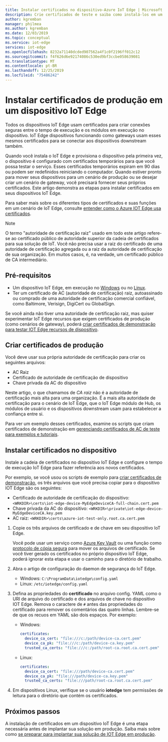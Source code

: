 ```yaml
---
title: Instalar certificados no dispositivo-Azure IoT Edge | Microsoft Docs
description: Crie certificados de teste e saiba como instalá-los em um dispositivo Azure IoT Edge para preparar a implantação de produção.
author: kgremban
manager: philmea
ms.author: kgremban
ms.date: 12/03/2019
ms.topic: conceptual
ms.service: iot-edge
services: iot-edge
ms.openlocfilehash: 8232a71140dcded907562a4f1c0f2196ff012c12
ms.sourcegitcommit: f4f626d6e92174086c530ed9bf3ccbe058639081
ms.translationtype: MT
ms.contentlocale: pt-BR
ms.lasthandoff: 12/25/2019
ms.locfileid: "75486242"
---
```

# <a name="install-production-certificates-on-an-iot-edge-device"></a>Instalar certificados de produção em um dispositivo IoT Edge

Todos os dispositivos IoT Edge usam certificados para criar conexões seguras entre o tempo de execução e os módulos em execução no dispositivo.
IoT Edge dispositivos funcionando como gateways usam esses mesmos certificados para se conectar aos dispositivos downstream também. 

Quando você instala o IoT Edge e provisiona o dispositivo pela primeira vez, o dispositivo é configurado com certificados temporários para que você possa testar o serviço.
Esses certificados temporários expiram em 90 dias ou podem ser redefinidos reiniciando o computador.
Quando estiver pronto para mover seus dispositivos para um cenário de produção ou se desejar criar um cenário de gateway, você precisará fornecer seus próprios certificados.
Este artigo demonstra as etapas para instalar certificados em seus dispositivos IoT Edge.

Para saber mais sobre os diferentes tipos de certificados e suas funções em um cenário de IoT Edge, consulte [entender como o Azure IOT Edge usa certificados](iot-edge-certs.md).

>[!NOTE]
>O termo "autoridade de certificação raiz" usado em todo este artigo refere-se ao certificado público de autoridade superior da cadeia de certificados para sua solução de IoT. Você não precisa usar a raiz do certificado de uma autoridade de certificação agregada ou a raiz da autoridade de certificação de sua organização. Em muitos casos, é, na verdade, um certificado público de CA intermediário. 

## <a name="prerequisites"></a>Pré-requisitos 

* Um dispositivo IoT Edge, em execução no [Windows](how-to-install-iot-edge-windows.md) ou no [Linux](how-to-install-iot-edge-linux.md).
* Ter um certificado de AC (autoridade de certificação) raiz, autoassinado ou comprado de uma autoridade de certificação comercial confiável, como Baltimore, Verisign, DigiCert ou GlobalSign.

Se você ainda não tiver uma autoridade de certificação raiz, mas quiser experimentar IoT Edge recursos que exigem certificados de produção (como cenários de gateway), poderá [criar certificados de demonstração para testar IOT Edge recursos de dispositivo](how-to-create-test-certificates.md).

## <a name="create-production-certificates"></a>Criar certificados de produção

Você deve usar sua própria autoridade de certificação para criar os seguintes arquivos:
* AC Raiz
* Certificado de autoridade de certificação de dispositivo
* Chave privada da AC do dispositivo

Neste artigo, o que chamamos de *CA raiz* não é a autoridade de certificação mais alta para uma organização. É a mais alta autoridade de certificação para o cenário de IoT Edge, que o IoT Edge módulo de Hub, os módulos de usuário e os dispositivos downstream usam para estabelecer a confiança entre si. 

Para ver um exemplo desses certificados, examine os scripts que criam certificados de demonstração em [gerenciando certificados de AC de teste para exemplos e tutoriais](https://github.com/Azure/iotedge/tree/master/tools/CACertificates). 

## <a name="install-certificates-on-the-device"></a>Instalar certificados no dispositivo

Instale a cadeia de certificados no dispositivo IoT Edge e configure o tempo de execução IoT Edge para fazer referência aos novos certificados. 

Por exemplo, se você usou os scripts de exemplo para [criar certificados de demonstração](how-to-create-test-certificates.md), os três arquivos que você precisa copiar para o dispositivo IOT Edge são os seguintes:

* Certificado de autoridade de certificação do dispositivo: `<WRKDIR>\certs\iot-edge-device-MyEdgeDeviceCA-full-chain.cert.pem`
* Chave privada da AC do dispositivo: `<WRKDIR>\private\iot-edge-device-MyEdgeDeviceCA.key.pem`
* AC raiz: `<WRKDIR>\certs\azure-iot-test-only.root.ca.cert.pem`

1. Copie os três arquivos de certificado e de chave em seu dispositivo IoT Edge.

   Você pode usar um serviço como [Azure Key Vault](https://docs.microsoft.com/azure/key-vault) ou uma função como [protocolo de cópia segura](https://www.ssh.com/ssh/scp/) para mover os arquivos de certificado.  Se você tiver gerado os certificados no próprio dispositivo IoT Edge, poderá ignorar esta etapa e usar o caminho para o diretório de trabalho.

2. Abra o artigo de configuração do daemon de segurança do IoT Edge. 

   * Windows: `C:\ProgramData\iotedge\config.yaml`
   * Linux: `/etc/iotedge/config.yaml`

3. Defina as propriedades do **certificado** no arquivo config. YAML como o URI de arquivo do certificado e dos arquivos de chave no dispositivo IOT Edge. Remova o caractere de `#` antes das propriedades do certificado para remover os comentários das quatro linhas. Lembre-se de que os recuos em YAML são dois espaços. Por exemplo:

   * Windows:

      ```yaml
      certificates:
        device_ca_cert: "file:///c:/path/device-ca.cert.pem"
        device_ca_pk: "file:///c:/path/device-ca.key.pem"
        trusted_ca_certs: "file:///c:/path/root-ca.root.ca.cert.pem"
      ```
   
   * Linux: 
      ```yaml
      certificates:
        device_ca_cert: "file:///path/device-ca.cert.pem"
        device_ca_pk: "file:///path/device-ca.key.pem"
        trusted_ca_certs: "file:///path/root-ca.root.ca.cert.pem"
      ```

4. Em dispositivos Linux, verifique se o usuário **iotedge** tem permissões de leitura para o diretório que contém os certificados. 

## <a name="next-steps"></a>Próximos passos

A instalação de certificados em um dispositivo IoT Edge é uma etapa necessária antes de implantar sua solução em produção. Saiba mais sobre como [se preparar para implantar sua solução de IOT Edge em produção](production-checklist.md).